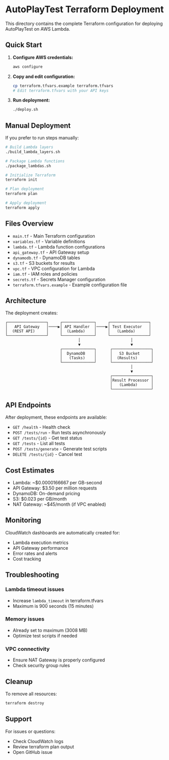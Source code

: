 # AutoPlayTest Terraform Deployment

This directory contains the complete Terraform configuration for deploying AutoPlayTest on AWS Lambda.

## Quick Start

1. **Configure AWS credentials:**
   ```bash
   aws configure
   ```

2. **Copy and edit configuration:**
   ```bash
   cp terraform.tfvars.example terraform.tfvars
   # Edit terraform.tfvars with your API keys
   ```

3. **Run deployment:**
   ```bash
   ./deploy.sh
   ```

## Manual Deployment

If you prefer to run steps manually:

```bash
# Build Lambda layers
./build_lambda_layers.sh

# Package Lambda functions
./package_lambdas.sh

# Initialize Terraform
terraform init

# Plan deployment
terraform plan

# Apply deployment
terraform apply
```

## Files Overview

- `main.tf` - Main Terraform configuration
- `variables.tf` - Variable definitions
- `lambda.tf` - Lambda function configurations
- `api_gateway.tf` - API Gateway setup
- `dynamodb.tf` - DynamoDB tables
- `s3.tf` - S3 buckets for results
- `vpc.tf` - VPC configuration for Lambda
- `iam.tf` - IAM roles and policies
- `secrets.tf` - Secrets Manager configuration
- `terraform.tfvars.example` - Example configuration file

## Architecture

The deployment creates:

```
┌─────────────────┐     ┌──────────────┐     ┌─────────────────┐
│   API Gateway   │────▶│ API Handler  │────▶│ Test Executor   │
│  (REST API)     │     │  (Lambda)    │     │   (Lambda)      │
└─────────────────┘     └──────────────┘     └─────────────────┘
                                │                      │
                                ▼                      ▼
                        ┌──────────────┐      ┌─────────────────┐
                        │  DynamoDB    │      │   S3 Bucket     │
                        │   (Tasks)    │      │  (Results)      │
                        └──────────────┘      └─────────────────┘
                                                       │
                                                       ▼
                                              ┌─────────────────┐
                                              │Result Processor │
                                              │   (Lambda)      │
                                              └─────────────────┘
```

## API Endpoints

After deployment, these endpoints are available:

- `GET /health` - Health check
- `POST /tests/run` - Run tests asynchronously
- `GET /tests/{id}` - Get test status
- `GET /tests` - List all tests
- `POST /tests/generate` - Generate test scripts
- `DELETE /tests/{id}` - Cancel test

## Cost Estimates

- Lambda: ~$0.0000166667 per GB-second
- API Gateway: $3.50 per million requests
- DynamoDB: On-demand pricing
- S3: $0.023 per GB/month
- NAT Gateway: ~$45/month (if VPC enabled)

## Monitoring

CloudWatch dashboards are automatically created for:
- Lambda execution metrics
- API Gateway performance
- Error rates and alerts
- Cost tracking

## Troubleshooting

### Lambda timeout issues
- Increase `lambda_timeout` in terraform.tfvars
- Maximum is 900 seconds (15 minutes)

### Memory issues
- Already set to maximum (3008 MB)
- Optimize test scripts if needed

### VPC connectivity
- Ensure NAT Gateway is properly configured
- Check security group rules

## Cleanup

To remove all resources:

```bash
terraform destroy
```

## Support

For issues or questions:
- Check CloudWatch logs
- Review terraform plan output
- Open GitHub issue